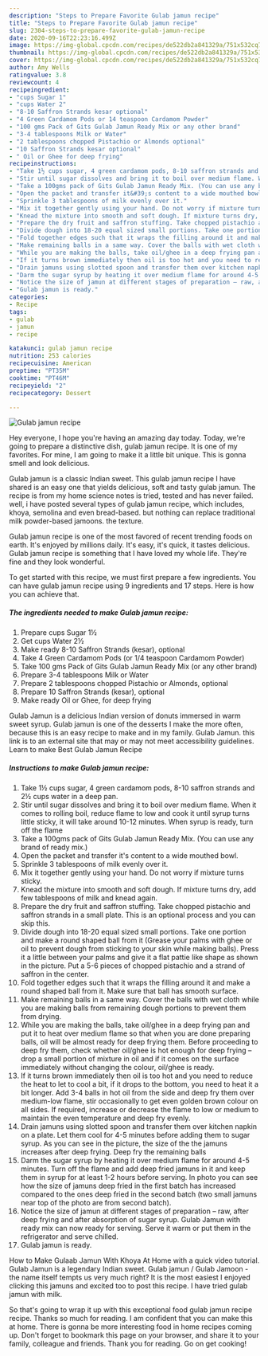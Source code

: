```yaml
---
description: "Steps to Prepare Favorite Gulab jamun recipe"
title: "Steps to Prepare Favorite Gulab jamun recipe"
slug: 2304-steps-to-prepare-favorite-gulab-jamun-recipe
date: 2020-09-16T22:23:16.499Z
image: https://img-global.cpcdn.com/recipes/de522db2a841329a/751x532cq70/gulab-jamun-recipe-recipe-main-photo.jpg
thumbnail: https://img-global.cpcdn.com/recipes/de522db2a841329a/751x532cq70/gulab-jamun-recipe-recipe-main-photo.jpg
cover: https://img-global.cpcdn.com/recipes/de522db2a841329a/751x532cq70/gulab-jamun-recipe-recipe-main-photo.jpg
author: Amy Wells
ratingvalue: 3.8
reviewcount: 4
recipeingredient:
- "cups Sugar 1"
- "cups Water 2"
- "8-10 Saffron Strands kesar optional"
- "4 Green Cardamom Pods or 14 teaspoon Cardamom Powder"
- "100 gms Pack of Gits Gulab Jamun Ready Mix or any other brand"
- "3-4 tablespoons Milk or Water"
- "2 tablespoons chopped Pistachio or Almonds optional"
- "10 Saffron Strands kesar optional"
- " Oil or Ghee for deep frying"
recipeinstructions:
- "Take 1½ cups sugar, 4 green cardamom pods, 8-10 saffron strands and 2½ cups water in a deep pan."
- "Stir until sugar dissolves and bring it to boil over medium flame. When it comes to rolling boil, reduce flame to low and cook it until syrup turns little sticky, it will take around 10-12 minutes. When syrup is ready, turn off the flame"
- "Take a 100gms pack of Gits Gulab Jamun Ready Mix. (You can use any brand of ready mix.)"
- "Open the packet and transfer it&#39;s content to a wide mouthed bowl."
- "Sprinkle 3 tablespoons of milk evenly over it."
- "Mix it together gently using your hand. Do not worry if mixture turns sticky."
- "Knead the mixture into smooth and soft dough. If mixture turns dry, add few tablespoons of milk and knead again."
- "Prepare the dry fruit and saffron stuffing. Take chopped pistachio and saffron strands in a small plate. This is an optional process and you can skip this."
- "Divide dough into 18-20 equal sized small portions. Take one portion and make a round shaped ball from it (Grease your palms with ghee or oil to prevent dough from sticking to your skin while making balls). Press it a little between your palms and give it a flat pattie like shape as shown in the picture. Put a 5-6 pieces of chopped pistachio and a strand of saffron in the center."
- "Fold together edges such that it wraps the filling around it and make a round shaped ball from it. Make sure that ball has smooth surface."
- "Make remaining balls in a same way. Cover the balls with wet cloth while you are making balls from remaining dough portions to prevent them from drying."
- "While you are making the balls, take oil/ghee in a deep frying pan and put it to heat over medium flame so that when you are done preparing balls, oil will be almost ready for deep frying them. Before proceeding to deep fry them, check whether oil/ghee is hot enough for deep frying – drop a small portion of mixture in oil and if it comes on the surface immediately without changing the colour, oil/ghee is ready."
- "If it turns brown immediately then oil is too hot and you need to reduce the heat to let to cool a bit, if it drops to the bottom, you need to heat it a bit longer. Add 3-4 balls in hot oil from the side and deep fry them over medium-low flame, stir occasionally to get even golden brown colour on all sides. If required, increase or decrease the flame to low or medium to maintain the even temperature and deep fry evenly."
- "Drain jamuns using slotted spoon and transfer them over kitchen napkin on a plate. Let them cool for 4-5 minutes before adding them to sugar syrup. As you can see in the picture, the size of the the jamuns increases after deep frying. Deep fry the remaining balls"
- "Darm the sugar syrup by heating it over medium flame for around 4-5 minutes. Turn off the flame and add deep fried jamuns in it and keep them in syrup for at least 1-2 hours before serving. In photo you can see how the size of jamuns deep fried in the first batch has increased compared to the ones deep fried in the second batch (two small jamuns near top of the photo are from second batch)."
- "Notice the size of jamun at different stages of preparation – raw, after deep frying and after absorption of sugar syrup. Gulab Jamun with ready mix can now ready for serving. Serve it warm or put them in the refrigerator and serve chilled."
- "Gulab jamun is ready."
categories:
- Recipe
tags:
- gulab
- jamun
- recipe

katakunci: gulab jamun recipe 
nutrition: 253 calories
recipecuisine: American
preptime: "PT35M"
cooktime: "PT46M"
recipeyield: "2"
recipecategory: Dessert

---
```



![Gulab jamun recipe](https://img-global.cpcdn.com/recipes/de522db2a841329a/751x532cq70/gulab-jamun-recipe-recipe-main-photo.jpg)

Hey everyone, I hope you're having an amazing day today. Today, we're going to prepare a distinctive dish, gulab jamun recipe. It is one of my favorites. For mine, I am going to make it a little bit unique. This is gonna smell and look delicious.

Gulab jamun is a classic Indian sweet. This gulab jamun recipe I have shared is an easy one that yields delicious, soft and tasty gulab jamun. The recipe is from my home science notes is tried, tested and has never failed. well, i have posted several types of gulab jamun recipe, which includes, khoya, semolina and even bread-based. but nothing can replace traditional milk powder-based jamoons. the texture.

Gulab jamun recipe is one of the most favored of recent trending foods on earth. It's enjoyed by millions daily. It's easy, it's quick, it tastes delicious. Gulab jamun recipe is something that I have loved my whole life. They're fine and they look wonderful.


To get started with this recipe, we must first prepare a few ingredients. You can have gulab jamun recipe using 9 ingredients and 17 steps. Here is how you can achieve that.

<!--inarticleads1-->

##### The ingredients needed to make Gulab jamun recipe:

1. Prepare cups Sugar 1½
1. Get cups Water 2½
1. Make ready 8-10 Saffron Strands (kesar), optional
1. Take 4 Green Cardamom Pods (or 1/4 teaspoon Cardamom Powder)
1. Take 100 gms Pack of Gits Gulab Jamun Ready Mix (or any other brand)
1. Prepare 3-4 tablespoons Milk or Water
1. Prepare 2 tablespoons chopped Pistachio or Almonds, optional
1. Prepare 10 Saffron Strands (kesar), optional
1. Make ready  Oil or Ghee, for deep frying


Gulab Jamun is a delicious Indian version of donuts immersed in warm sweet syrup. Gulab jamun is one of the desserts I make the more often, because this is an easy recipe to make and in my family. Gulab Jamun. this link is to an external site that may or may not meet accessibility guidelines. Learn to make Best Gulab Jamun Recipe 

<!--inarticleads2-->

##### Instructions to make Gulab jamun recipe:

1. Take 1½ cups sugar, 4 green cardamom pods, 8-10 saffron strands and 2½ cups water in a deep pan.
1. Stir until sugar dissolves and bring it to boil over medium flame. When it comes to rolling boil, reduce flame to low and cook it until syrup turns little sticky, it will take around 10-12 minutes. When syrup is ready, turn off the flame
1. Take a 100gms pack of Gits Gulab Jamun Ready Mix. (You can use any brand of ready mix.)
1. Open the packet and transfer it&#39;s content to a wide mouthed bowl.
1. Sprinkle 3 tablespoons of milk evenly over it.
1. Mix it together gently using your hand. Do not worry if mixture turns sticky.
1. Knead the mixture into smooth and soft dough. If mixture turns dry, add few tablespoons of milk and knead again.
1. Prepare the dry fruit and saffron stuffing. Take chopped pistachio and saffron strands in a small plate. This is an optional process and you can skip this.
1. Divide dough into 18-20 equal sized small portions. Take one portion and make a round shaped ball from it (Grease your palms with ghee or oil to prevent dough from sticking to your skin while making balls). Press it a little between your palms and give it a flat pattie like shape as shown in the picture. Put a 5-6 pieces of chopped pistachio and a strand of saffron in the center.
1. Fold together edges such that it wraps the filling around it and make a round shaped ball from it. Make sure that ball has smooth surface.
1. Make remaining balls in a same way. Cover the balls with wet cloth while you are making balls from remaining dough portions to prevent them from drying.
1. While you are making the balls, take oil/ghee in a deep frying pan and put it to heat over medium flame so that when you are done preparing balls, oil will be almost ready for deep frying them. Before proceeding to deep fry them, check whether oil/ghee is hot enough for deep frying – drop a small portion of mixture in oil and if it comes on the surface immediately without changing the colour, oil/ghee is ready.
1. If it turns brown immediately then oil is too hot and you need to reduce the heat to let to cool a bit, if it drops to the bottom, you need to heat it a bit longer. Add 3-4 balls in hot oil from the side and deep fry them over medium-low flame, stir occasionally to get even golden brown colour on all sides. If required, increase or decrease the flame to low or medium to maintain the even temperature and deep fry evenly.
1. Drain jamuns using slotted spoon and transfer them over kitchen napkin on a plate. Let them cool for 4-5 minutes before adding them to sugar syrup. As you can see in the picture, the size of the the jamuns increases after deep frying. Deep fry the remaining balls
1. Darm the sugar syrup by heating it over medium flame for around 4-5 minutes. Turn off the flame and add deep fried jamuns in it and keep them in syrup for at least 1-2 hours before serving. In photo you can see how the size of jamuns deep fried in the first batch has increased compared to the ones deep fried in the second batch (two small jamuns near top of the photo are from second batch).
1. Notice the size of jamun at different stages of preparation – raw, after deep frying and after absorption of sugar syrup. Gulab Jamun with ready mix can now ready for serving. Serve it warm or put them in the refrigerator and serve chilled.
1. Gulab jamun is ready.


How to Make Gulaab Jamun With Khoya At Home with a quick video tutorial. Gulab Jamun is a legendary Indian sweet. Gulab jamun / Gulab Jamoon - the name itself tempts us very much right? It is the most easiest I enjoyed clicking this jamuns and excited too to post this recipe. I have tried gulab jamun with milk. 

So that's going to wrap it up with this exceptional food gulab jamun recipe recipe. Thanks so much for reading. I am confident that you can make this at home. There is gonna be more interesting food in home recipes coming up. Don't forget to bookmark this page on your browser, and share it to your family, colleague and friends. Thank you for reading. Go on get cooking!
